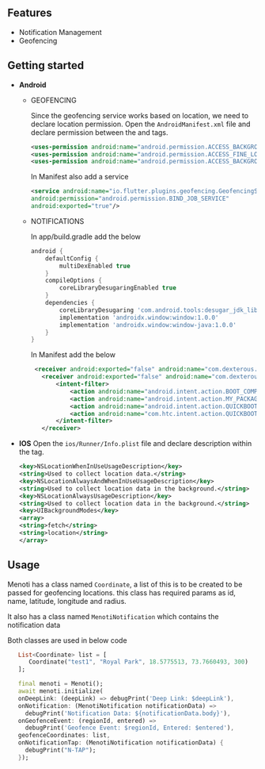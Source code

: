 ## Features

 - Notification Management
 - Geofencing

## Getting started

 - **Android**
    
    - GEOFENCING
   
        Since the geofencing service works based on location, we need to declare location permission. 
        Open the ```AndroidManifest.xml``` file and declare permission between the <manifest> and <application> tags.
    
        ```xml
        <uses-permission android:name="android.permission.ACCESS_BACKGROUND_LOCATION" />
        <uses-permission android:name="android.permission.ACCESS_FINE_LOCATION" />
        <uses-permission android:name="android.permission.ACCESS_BACKGROUND_LOCATION" />
      ```
      
        In Manifest also add a service
        ```xml
        <service android:name="io.flutter.plugins.geofencing.GeofencingService"
        android:permission="android.permission.BIND_JOB_SERVICE"
        android:exported="true"/>
      ```

    - NOTIFICATIONS
   
        In app/build.gradle add the below
        ```groovy
        android {
            defaultConfig {
                multiDexEnabled true
            }
            compileOptions {
                coreLibraryDesugaringEnabled true
            }
            dependencies {
                coreLibraryDesugaring 'com.android.tools:desugar_jdk_libs:1.2.2'
                implementation 'androidx.window:window:1.0.0'
                implementation 'androidx.window:window-java:1.0.0'
            }
        }
        ```
        
        In Manifest add the below
         ```xml
          <receiver android:exported="false" android:name="com.dexterous.flutterlocalnotifications.ScheduledNotificationReceiver" />
            <receiver android:exported="false" android:name="com.dexterous.flutterlocalnotifications.ScheduledNotificationBootReceiver">
                <intent-filter>
                    <action android:name="android.intent.action.BOOT_COMPLETED"/>
                    <action android:name="android.intent.action.MY_PACKAGE_REPLACED"/>
                    <action android:name="android.intent.action.QUICKBOOT_POWERON" />
                    <action android:name="com.htc.intent.action.QUICKBOOT_POWERON"/>
                </intent-filter>
            </receiver>
         ```
   
- **IOS**
   Open the ```ios/Runner/Info.plist``` file and declare description within the <dict> tag.
        
    ```xml
    <key>NSLocationWhenInUseUsageDescription</key>
    <string>Used to collect location data.</string>
    <key>NSLocationAlwaysAndWhenInUseUsageDescription</key>
    <string>Used to collect location data in the background.</string>
    <key>NSLocationAlwaysUsageDescription</key>
    <string>Used to collect location data in the background.</string>
    <key>UIBackgroundModes</key>
    <array>
    <string>fetch</string>
    <string>location</string>
    </array>
  ```

## Usage

   Menoti has a class named ```Coordinate```, a list of this is to be created to be passed for geofencing locations.
   this class has required params as id, name, latitude, longitude and radius.

   It also has a class named ```MenotiNotification``` which contains the notification data 

   Both classes are used in below code

   ```dart
      List<Coordinate> list = [
         Coordinate("test1", "Royal Park", 18.5775513, 73.7660493, 300)
      ];

      final menoti = Menoti();
      await menoti.initialize(
      onDeepLink: (deepLink) => debugPrint('Deep Link: $deepLink'),
      onNotification: (MenotiNotification notificationData) =>
        debugPrint('Notification Data: ${notificationData.body}'),
      onGeofenceEvent: (regionId, entered) =>
        debugPrint('Geofence Event: $regionId, Entered: $entered'),
      geofenceCoordinates: list,
      onNotificationTap: (MenotiNotification notificationData) {
        debugPrint("N-TAP");
      });
   ```


